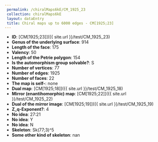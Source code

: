 ```yaml
--- 
 permalink: /chiralMaps6kE/CM_1925_23 
 collection: chiralMaps6kE
 layout: dataEntry
 title: Chiral maps up to 6000 edges - CM[1925;23]
---
```


- **ID**: [CM[1925;23]]({{ site.url }}/test/CM_1925_23)
- **Genus of the underlying surface**: 914
- **Length of the face**: 175
- **Valency**: 50
- **Length of the Petrie polygon**: 154
- **Is the automorphism group solvable?**: S
- **Number of vertices**: 77
- **Number of edges**: 1925
- **Number of faces**: 22
- **The map is self-**: none
- **Dual map**: [CM[1925;18]]({{ site.url }}/test/CM_1925_18)
- **Mirror (enantihomorphic) map**: [CM[1925;22]]({{ site.url }}/test/CM_1925_22)
- **Dual of the mirror image**: [CM[1925;19]]({{ site.url }}/test/CM_1925_19)
- **Z_q-Exponent?**: 4
- **No idea**:  27:21
- **No idea**: Y
- **No idea**: N
- **Skeleton**: Sk(77;3)^5
- **Some other kind of skeleton**: nan
